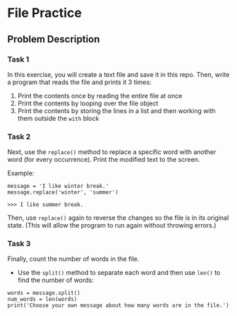 # File Practice

## Problem Description
### Task 1
In this exercise, you will create a text file and save it in this repo. Then, write a program that reads the file and
 prints it 3 times:
1) Print the contents once by reading the entire file at once
2) Print the contents by looping over the file object
3) Print the contents by storing the lines in a list and then working with them outside the `with` block

### Task 2
Next, use the  `replace()` method to replace a specific word with another word (for every occurrence). Print the
 modified text to the screen.

Example:
 ```
message = 'I like winter break.'
message.replace('winter', 'summer')

>>> I like summer break.
```
Then, use `replace()` again to reverse the changes so the file is in its original state. (This will allow the program to run again without throwing errors.)

### Task 3
Finally, count the number of words in the file.
* Use the `split()` method to separate each word and then use `len()` to find the number of words:
```
words = message.split()
num_words = len(words)
print('Choose your own message about how many words are in the file.')
```

